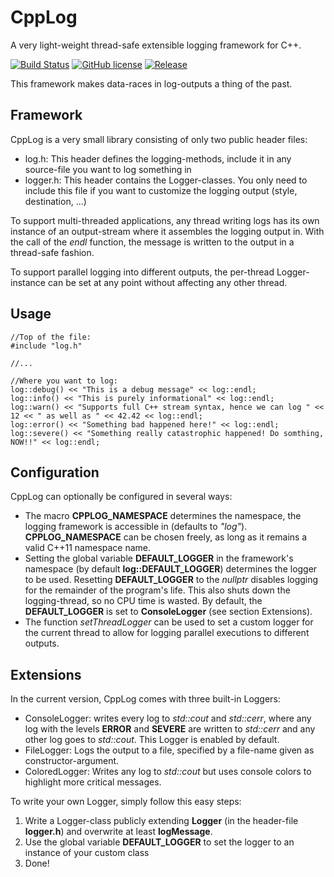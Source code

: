 # CppLog
A very light-weight thread-safe extensible logging framework for C++.

[![Build Status](https://travis-ci.org/doe300/cpplog.svg)](https://travis-ci.org/doe300/cpplog)
[![GitHub license](https://img.shields.io/github/license/doe300/cpplog.svg)](https://github.com/doe300/cpplog/blob/master/LICENSE)
[![Release](https://img.shields.io/github/tag/doe300/cpplog.svg)](https://github.com/doe300/cpplog/releases/latest)

This framework makes data-races in log-outputs a thing of the past.

## Framework
CppLog is a very small library consisting of only two public header files:

- log.h: This header defines the logging-methods, include it in any source-file you want to log something in
- logger.h: This header contains the Logger-classes. You only need to include this file if you want to customize the logging output (style, destination, ...)

To support multi-threaded applications, any thread writing logs has its own instance of an output-stream where it assembles the logging output in.
With the call of the *endl* function, the message is written to the output in a thread-safe fashion.

To support parallel logging into different outputs, the per-thread Logger-instance can be set at any point without affecting any other thread.

## Usage

    //Top of the file:
    #include "log.h"
    
    //...
    
    //Where you want to log:
    log::debug() << "This is a debug message" << log::endl;
    log::info() << "This is purely informational" << log::endl;
    log::warn() << "Supports full C++ stream syntax, hence we can log " << 12 << " as well as " << 42.42 << log::endl;
    log::error() << "Something bad happened here!" << log::endl;
    log::severe() << "Something really catastrophic happened! Do somthing, NOW!!" << log::endl;

## Configuration

CppLog can optionally be configured in several ways:

- The macro **CPPLOG_NAMESPACE** determines the namespace, the logging framework is accessible in (defaults to *"log"*).
**CPPLOG_NAMESPACE** can be chosen freely, as long as it remains a valid C++11 namespace name.
- Setting the global variable **DEFAULT_LOGGER** in the framework's namespace (by default **log::DEFAULT_LOGGER**) determines the logger to be used.
Resetting **DEFAULT_LOGGER** to the *nullptr* disables logging for the remainder of the program's life.
This also shuts down the logging-thread, so no CPU time is wasted. By default, the **DEFAULT_LOGGER** is set to **ConsoleLogger** (see section Extensions).
- The function *setThreadLogger* can be used to set a custom logger for the current thread to allow for logging parallel executions to different outputs.

## Extensions
In the current version, CppLog comes with three built-in Loggers:

- ConsoleLogger: writes every log to *std::cout* and *std::cerr*, 
where any log with the levels **ERROR** and **SEVERE** are written to *std::cerr* and any other log goes to *std::cout*.
This Logger is enabled by default.
- FileLogger: Logs the output to a file, specified by a file-name given as constructor-argument.
- ColoredLogger: Writes any log to *std::cout* but uses console colors to highlight more critical messages.

To write your own Logger, simply follow this easy steps:

1. Write a Logger-class publicly extending **Logger** (in the header-file **logger.h**) and overwrite at least **logMessage**.
2. Use the global variable **DEFAULT_LOGGER** to set the logger to an instance of your custom class
3. Done!